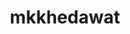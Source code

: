 ---
title: mkkhedawat
github: https://github.com/mkkhedawat
mode: dark
transition: 3s
archetype:
  - Little Bit of Everything
---
